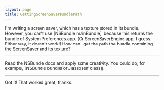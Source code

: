 ```yaml
---
layout: page
title: GettingScreenSaverBundlePath
---
```



I'm writing a screen saver, which has a texture stored in its bundle. However, you can't use [NSBundle mainBundle], because this returns the bundle of System Preferences.app. (Or ScreenSaverEngine.app, I guess. Either way, it doesn't work!) How can I get the path the bundle containing the ScreenSaver and its texture?

----

Read the NSBundle docs and apply some creativity. You could do, for example,     [NSBundle bundleForClass:[self class]].

----

Got it! That worked great, thanks.

